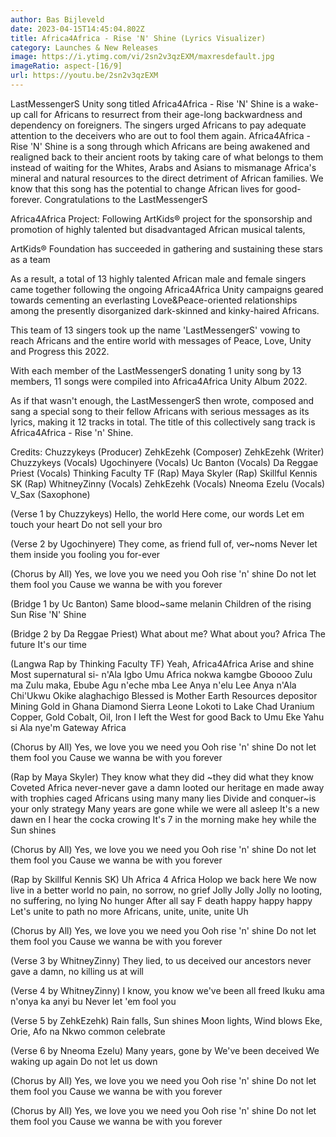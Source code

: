 ```yaml
---
author: Bas Bijleveld
date: 2023-04-15T14:45:04.802Z
title: Africa4Africa - Rise 'N' Shine (Lyrics Visualizer)
category: Launches & New Releases
image: https://i.ytimg.com/vi/2sn2v3qzEXM/maxresdefault.jpg
imageRatio: aspect-[16/9]
url: https://youtu.be/2sn2v3qzEXM
---
```

LastMessengerS Unity song titled Africa4Africa - Rise 'N' Shine is a wake-up call for Africans to resurrect from their age-long backwardness and dependency on foreigners. The singers urged Africans to pay adequate attention to the deceivers who are out to fool them again. Africa4Africa - Rise 'N' Shine is a song through which Africans are being awakened and realigned back to their ancient roots by taking care of what belongs to them instead of waiting for the Whites, Arabs and Asians to mismanage Africa's mineral and natural resources to the direct detriment of African families. We know that this song has the potential to change African lives for good-forever. Congratulations to the LastMessengerS

Africa4Africa Project:
Following ArtKids® project for the sponsorship and promotion of highly talented but disadvantaged African musical talents,

ArtKids® Foundation has succeeded in gathering and sustaining these stars as a team

As a result, a total of 13 highly talented African male and female singers came together following the ongoing Africa4Africa Unity campaigns geared towards cementing an everlasting Love&Peace-oriented relationships among the presently disorganized dark-skinned and kinky-haired Africans.

This team of 13 singers took up the name 'LastMessengerS' vowing to reach Africans and the entire world with messages of Peace, Love, Unity and Progress this 2022.

With each member of the LastMessengerS donating 1 unity song by 13 members, 11 songs were compiled into Africa4Africa Unity Album 2022.

As if that wasn't enough, the LastMessengerS then wrote, composed and sang a special song to their fellow Africans with serious messages as its lyrics, making it 12 tracks in total. The title of this collectively sang track is Africa4Africa - Rise 'n' Shine.

Credits:
Chuzzykeys (Producer) 
ZehkEzehk (Composer)
ZehkEzehk (Writer) 
Chuzzykeys (Vocals) 
Ugochinyere (Vocals) 
Uc Banton (Vocals) 
Da Reggae Priest (Vocals) 
Thinking Faculty TF (Rap) 
Maya Skyler (Rap) 
Skillful Kennis SK (Rap) 
WhitneyZinny (Vocals) 
ZehkEzehk (Vocals) 
Nneoma Ezelu (Vocals)
V_Sax (Saxophone)

(Verse 1 by Chuzzykeys)
Hello, the world
Here come, our words
Let em touch your heart
Do not sell your bro

(Verse 2 by Ugochinyere)
They come, as friend
full of, ver~noms
Never let them inside you 
fooling you for-ever

(Chorus by All)
Yes, we love you
we need you
Ooh rise 'n' shine
Do not let them fool you
Cause we wanna be
with you forever

(Bridge 1 by Uc Banton)
Same blood~same melanin
Children of the rising Sun
Rise 'N' Shine

(Bridge 2 by Da Reggae Priest)
What about me?
What about you?
Africa
The future
It's our time

(Langwa Rap by Thinking Faculty TF)
Yeah, 
Africa4Africa
Arise and shine
Most supernatural si- n'Ala Igbo
Umu Africa nokwa
kamgbe Gboooo
Zulu ma Zulu maka, Ebube Agu n'eche mba
Lee Anya n'elu
Lee Anya n'Ala
Chi'Ukwu Okike alaghachigo
Blessed is Mother Earth 
Resources depositor
Mining Gold in Ghana
Diamond Sierra Leone
Lokoti to Lake Chad
Uranium Copper, Gold
Cobalt, Oil, Iron
I left the West for good
Back to Umu Eke
Yahu si Ala nye'm
Gateway Africa  

(Chorus by All)
Yes, we love you
we need you
Ooh rise 'n' shine
Do not let them fool you
Cause we wanna be
with you forever

(Rap by Maya Skyler)
They know what they did ~they did what they know
Coveted Africa never-never gave a damn
looted our heritage en made away with trophies
caged Africans using many many lies
Divide and conquer~is your only strategy
Many years are gone while we were all asleep
It's a new dawn en I hear the cocka crowing
It's 7 in the morning
make hey while the Sun shines

(Chorus by All)
Yes, we love you
we need you
Ooh rise 'n' shine
Do not let them fool you
Cause we wanna be
with you forever

(Rap by Skillful Kennis SK)
Uh 
Africa 4 Africa
Holop we back here
We now live in a better world
no pain, 
no sorrow, 
no grief
Jolly Jolly Jolly
no looting, 
no suffering, 
no lying
No hunger 
After all say F death 
happy happy happy
Let's unite to path no more
Africans, unite, unite, unite
Uh

(Chorus by All)
Yes, we love you
we need you
Ooh rise 'n' shine
Do not let them fool you
Cause we wanna be
with you forever

(Verse 3 by WhitneyZinny)
They lied, to us
deceived our ancestors
never gave a damn, no 
killing us at will

(Verse 4 by WhitneyZinny)
I know, you know
we've been all freed
Ikuku ama n'onya ka anyi bu
Never let 'em fool you

(Verse 5 by ZehkEzehk)
Rain falls, Sun shines
Moon lights, Wind blows
Eke, Orie, Afo na Nkwo
common celebrate

(Verse 6 by Nneoma Ezelu)
Many years, gone by
We've been deceived
We waking up again
Do not let us down
 
(Chorus by All)
Yes, we love you
we need you
Ooh rise 'n' shine
Do not let them fool you
Cause we wanna be
with you forever

(Chorus by All)
Yes, we love you
we need you
Ooh rise 'n' shine
Do not let them fool you
Cause we wanna be
with you forever